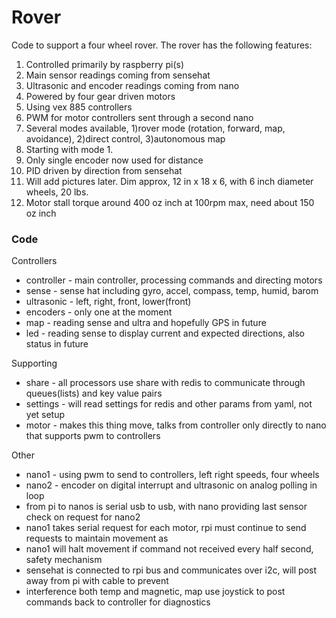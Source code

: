 # Rover

Code to support a four wheel rover. The rover has the following features:

1. Controlled primarily by raspberry pi(s)
2. Main sensor readings coming from sensehat
3. Ultrasonic and encoder readings coming from nano 
4. Powered by four gear driven motors
5. Using vex 885 controllers
6. PWM for motor controllers sent through a second nano
7. Several modes available, 1)rover mode (rotation, forward, map, avoidance), 2)direct control, 3)autonomous map
8. Starting with mode 1.
9. Only single encoder now used for distance
10. PID driven by direction from sensehat
11. Will add pictures later. Dim approx, 12 in x 18 x 6, with 6 inch diameter wheels, 20 lbs.
12. Motor stall torque around 400 oz inch at 100rpm max, need about 150 oz inch

### Code
Controllers
- controller - main controller, processing commands and directing motors
- sense - sense hat including gyro, accel, compass, temp, humid, barom
- ultrasonic - left, right, front, lower(front)
- encoders - only one at the moment
- map - reading sense and ultra and hopefully GPS in future
- led - reading sense to display current and expected directions, also status in future

Supporting 
- share - all processors use share with redis to communicate through queues(lists) and key value pairs
- settings - will read settings for redis and other params from yaml, not yet setup
- motor - makes this thing move, talks from controller only directly to nano that supports pwm to controllers

Other
- nano1 - using pwm to send to controllers, left right speeds, four wheels
- nano2 - encoder on digital interrupt and ultrasonic on analog polling in loop
- from pi to nanos is serial usb to usb, with nano providing last sensor check on request for nano2
- nano1 takes serial request for each motor, rpi must continue to send requests to maintain movement as
- nano1 will halt movement if command not received every half second, safety mechanism
- sensehat is connected to rpi bus and communicates over i2c, will post away from pi with cable to prevent 
- interference both temp and magnetic, map use joystick to post commands back to controller for diagnostics